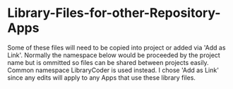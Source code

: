 # Library-Files-for-other-Repository-Apps

Some of these files will need to be copied into project or added via 'Add as Link'. Normally the namespace below would be proceeded by the project name but is ommitted so files can be shared between projects easily. Common namespace LibraryCoder is used instead.  I chose 'Add as Link' since any edits will apply to any Apps that use these library files.
